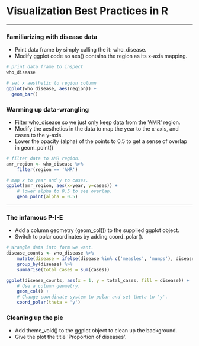 # Visualization Best Practices in R
---
### Familiarizing with disease data
* Print data frame by simply calling the it: who_disease.
* Modify ggplot code so aes() contains the region as its x-axis mapping.
```r
# print data frame to inspect
who_disease

# set x aesthetic to region column
ggplot(who_disease, aes(region)) +
  geom_bar()
```
### Warming up data-wrangling
* Filter who_disease so we just only keep data from the 'AMR' region.
* Modify the aesthetics in the data to map the year to the x-axis, and cases to the y-axis.
* Lower the opacity (alpha) of the points to 0.5 to get a sense of overlap in geom_point()
```r
# filter data to AMR region. 
amr_region <- who_disease %>%
    filter(region == 'AMR')

# map x to year and y to cases. 
ggplot(amr_region, aes(x=year, y=cases)) + 
	# lower alpha to 0.5 to see overlap.   
  	geom_point(alpha = 0.5)
```
---
### The infamous P-I-E
* Add a column geometry (geom_col()) to the supplied ggplot object.
* Switch to polar coordinates by adding coord_polar().
```r
# Wrangle data into form we want. 
disease_counts <- who_disease %>%
	mutate(disease = ifelse(disease %in% c('measles', 'mumps'), disease, 'other')) %>%
	group_by(disease) %>%
	summarise(total_cases = sum(cases))

ggplot(disease_counts, aes(x = 1, y = total_cases, fill = disease)) +
	# Use a column geometry.
	geom_col() +
	# Change coordinate system to polar and set theta to 'y'.
	coord_polar(theta = 'y')
```
### Cleaning up the pie
* Add theme_void() to the ggplot object to clean up the background.
* Give the plot the title 'Proportion of diseases'.
